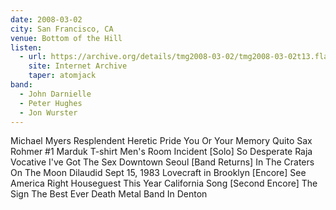 ```yaml
---
date: 2008-03-02
city: San Francisco, CA
venue: Bottom of the Hill
listen:
  - url: https://archive.org/details/tmg2008-03-02/tmg2008-03-02t13.flac
    site: Internet Archive
    taper: atomjack
band:
  - John Darnielle
  - Peter Hughes
  - Jon Wurster
---
```

Michael Myers Resplendent
Heretic Pride
You Or Your Memory
Quito
Sax Rohmer #1
Marduk T-shirt Men's Room Incident
[Solo]
So Desperate
Raja Vocative
I've Got The Sex
Downtown Seoul
[Band Returns]
In The Craters On The Moon
Dilaudid
Sept 15, 1983
Lovecraft in Brooklyn
[Encore]
See America Right
Houseguest
This Year
California Song
[Second Encore]
The Sign
The Best Ever Death Metal Band In Denton
